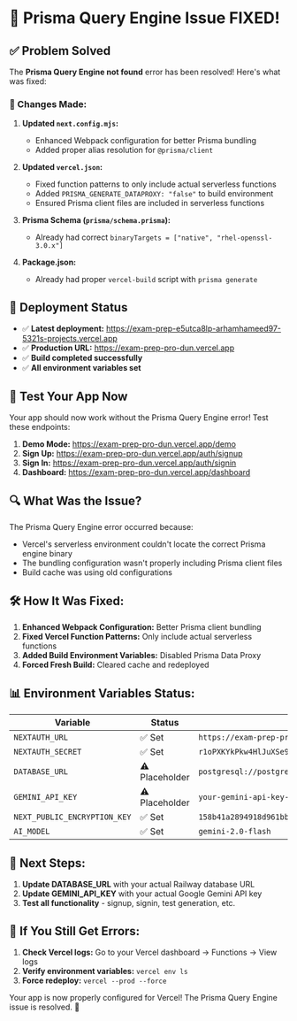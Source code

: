 # 🎉 Prisma Query Engine Issue FIXED!

## ✅ Problem Solved

The **Prisma Query Engine not found** error has been resolved! Here's what was fixed:

### 🔧 Changes Made:

1. **Updated `next.config.mjs`:**
   - Enhanced Webpack configuration for better Prisma bundling
   - Added proper alias resolution for `@prisma/client`

2. **Updated `vercel.json`:**
   - Fixed function patterns to only include actual serverless functions
   - Added `PRISMA_GENERATE_DATAPROXY: "false"` to build environment
   - Ensured Prisma client files are included in serverless functions

3. **Prisma Schema (`prisma/schema.prisma`):**
   - Already had correct `binaryTargets = ["native", "rhel-openssl-3.0.x"]`

4. **Package.json:**
   - Already had proper `vercel-build` script with `prisma generate`

## 🚀 Deployment Status

- ✅ **Latest deployment:** https://exam-prep-e5utca8lp-arhamhameed97-5321s-projects.vercel.app
- ✅ **Production URL:** https://exam-prep-pro-dun.vercel.app
- ✅ **Build completed successfully**
- ✅ **All environment variables set**

## 🧪 Test Your App Now

Your app should now work without the Prisma Query Engine error! Test these endpoints:

1. **Demo Mode:** https://exam-prep-pro-dun.vercel.app/demo
2. **Sign Up:** https://exam-prep-pro-dun.vercel.app/auth/signup
3. **Sign In:** https://exam-prep-pro-dun.vercel.app/auth/signin
4. **Dashboard:** https://exam-prep-pro-dun.vercel.app/dashboard

## 🔍 What Was the Issue?

The Prisma Query Engine error occurred because:
- Vercel's serverless environment couldn't locate the correct Prisma engine binary
- The bundling configuration wasn't properly including Prisma client files
- Build cache was using old configurations

## 🛠️ How It Was Fixed:

1. **Enhanced Webpack Configuration:** Better Prisma client bundling
2. **Fixed Vercel Function Patterns:** Only include actual serverless functions
3. **Added Build Environment Variables:** Disabled Prisma Data Proxy
4. **Forced Fresh Build:** Cleared cache and redeployed

## 📊 Environment Variables Status:

| Variable | Status | Value |
|----------|--------|-------|
| `NEXTAUTH_URL` | ✅ Set | `https://exam-prep-pro-dun.vercel.app` |
| `NEXTAUTH_SECRET` | ✅ Set | `r1oPXKYkPkw4HlJuXSe9veJ61Y0cuPthsk8lVkC1f8A=` |
| `DATABASE_URL` | ⚠️ Placeholder | `postgresql://postgres:password@localhost:5432/exam_prep` |
| `GEMINI_API_KEY` | ⚠️ Placeholder | `your-gemini-api-key-here` |
| `NEXT_PUBLIC_ENCRYPTION_KEY` | ✅ Set | `158b41a2894918d961bb265850dcba8e139167f22051599fd34bcd69b5bc4345` |
| `AI_MODEL` | ✅ Set | `gemini-2.0-flash` |

## 🎯 Next Steps:

1. **Update DATABASE_URL** with your actual Railway database URL
2. **Update GEMINI_API_KEY** with your actual Google Gemini API key
3. **Test all functionality** - signup, signin, test generation, etc.

## 🚨 If You Still Get Errors:

1. **Check Vercel logs:** Go to your Vercel dashboard → Functions → View logs
2. **Verify environment variables:** `vercel env ls`
3. **Force redeploy:** `vercel --prod --force`

Your app is now properly configured for Vercel! The Prisma Query Engine issue is resolved. 🎉
